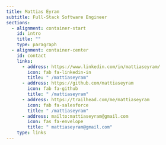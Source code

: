 ```yaml
---
title: Mattias Eyram
subtitle: Full-Stack Software Engineer
sections:
  - alignment: container-start
    id: intro
    title: ""
    type: paragraph
  - alignment: container-center
    id: contact
    links:
      - address: https://www.linkedin.com/in/mattiaseyram/
        icon: fab fa-linkedin-in
        title: " /mattiaseyram"
      - address: https://github.com/mattiaseyram
        icon: fab fa-github
        title: " /mattiaseyram"
      - address: https://trailhead.com/me/mattiaseyram
        icon: fab fa-salesforce
        title: " /mattiaseyram"
      - address: mailto:mattiaseyram@gmail.com
        icon: fas fa-envelope
        title: " mattiaseyram@gmail.com"
    type: links
---
```

